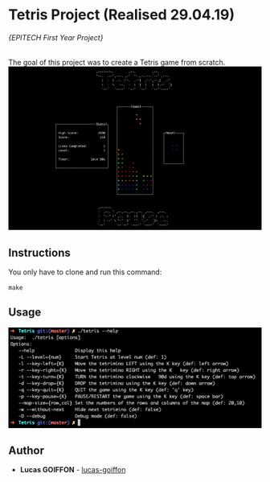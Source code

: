 # Tetris Project (Realised 29.04.19)
###### {EPITECH First Year Project}

The goal of this project was to create a Tetris game from scratch.
![Game Screenshot](/bonus/screenshots/game.png?raw=true "Game Screenshot")

## Instructions
You only have to clone and run this command:
```
make
```

## Usage
![Usage Screenshot](/bonus/screenshots/usage.png?raw=true "Usage Screenshot")

## Author
* **Lucas GOIFFON** - [lucas-goiffon](https://github.com/lucas-goiffon)